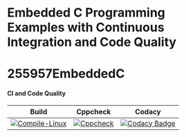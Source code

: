 # Embedded C Programming Examples with Continuous Integration and Code Quality

# 255957EmbeddedC

#### CI and Code Quality

|Build|Cppcheck|Codacy|
|:--:|:--:|:--:|
|[![Compile-Linux](https://github.com/technocrat13/255957EmbeddedC/actions/workflows/Compile.yml/badge.svg)](https://github.com/Bharathgopal/Emb-C/actions/workflows/Compile.yml)|[![Cppcheck](https://github.com/technocrat13/255957EmbeddedC/actions/workflows/CodeQulaity.yml/badge.svg)](https://github.com/technocrat13/255957EmbeddedC/actions/workflows/CodeQulaity.yml)|[![Codacy Badge](https://app.codacy.com/project/badge/Grade/643b7ca2b2dc4daba1e700c216bb87d9)](https://www.codacy.com/gh/technocrat13/255957EmbeddedC/dashboard?utm_source=github.com&amp;utm_medium=referral&amp;utm_content=Bharathgopal/Emb-C&amp;utm_campaign=Badge_Grade)|


